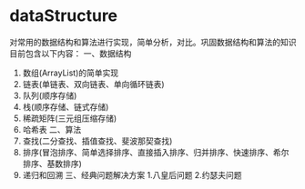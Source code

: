 # dataStructure
对常用的数据结构和算法进行实现，简单分析，对比。巩固数据结构和算法的知识
目前包含以下内容：
一、数据结构
1. 数组(ArrayList)的简单实现
2. 链表(单链表、双向链表、单向循环链表)
3. 队列(顺序存储)
4. 栈(顺序存储、链式存储)
5. 稀疏矩阵(三元组压缩存储)
6. 哈希表
二、算法
1. 查找(二分查找、插值查找、斐波那契查找)
2. 排序(冒泡排序、简单选择排序、直接插入排序、归并排序、快速排序、希尔排序、基数排序)
3. 递归和回溯
三、经典问题解决方案
1.八皇后问题
2.约瑟夫问题



